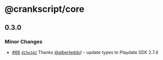 # @crankscript/core

## 0.3.0

### Minor Changes

-   [#66](https://github.com/crankscript/crankscript/pull/66) [`d25e342`](https://github.com/crankscript/crankscript/commit/d25e3427ea07c4a6c4f76931f89f2a5a2e2c7a4f) Thanks [@alberteddu](https://github.com/alberteddu)! - update types to Playdate SDK 2.7.4

